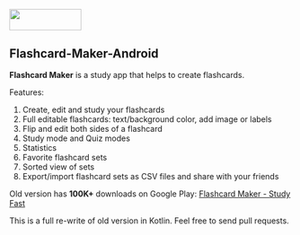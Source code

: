 [<img src="https://github.com/AbduazizKayumov/Flashcard-Maker-Android/blob/master/art/get.png" width="128" height="37.6">](https://play.google.com/store/apps/details?id=com.piapps.flashcard)
## Flashcard-Maker-Android
**Flashcard Maker** is a study app that helps to create flashcards.

Features:
1. Create, edit and study your flashcards
2. Full editable flashcards: text/background color, add image or labels
3. Flip and edit both sides of a flashcard
4. Study mode and Quiz modes
5. Statistics
6. Favorite flashcard sets
7. Sorted view of sets
8. Export/import flashcard sets as CSV files and share with your friends

Old version has **100K+** downloads on Google Play:
[Flashcard Maker - Study Fast](https://play.google.com/store/apps/details?id=com.piapps.flashcard)

This is a full re-write of old version in Kotlin.
Feel free to send pull requests.

